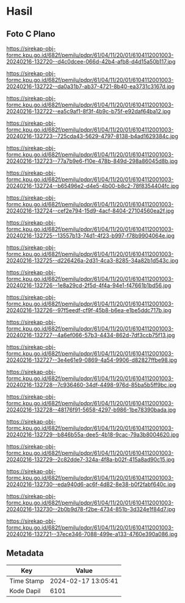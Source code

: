 # Hasil

## Foto C Plano

https://sirekap-obj-formc.kpu.go.id/682f/pemilu/pdpr/61/04/11/20/01/6104112001003-20240216-132720--d4c0dcee-066d-42b4-afb8-d4d15a50b117.jpg

https://sirekap-obj-formc.kpu.go.id/682f/pemilu/pdpr/61/04/11/20/01/6104112001003-20240216-132722--da0a31b7-ab37-4721-8b40-ea3731c3167d.jpg

https://sirekap-obj-formc.kpu.go.id/682f/pemilu/pdpr/61/04/11/20/01/6104112001003-20240216-132722--ea5c9af1-8f3f-4b9c-b75f-e92daf64ba12.jpg

https://sirekap-obj-formc.kpu.go.id/682f/pemilu/pdpr/61/04/11/20/01/6104112001003-20240216-132723--725cda43-5629-4797-8138-b4ad1629384c.jpg

https://sirekap-obj-formc.kpu.go.id/682f/pemilu/pdpr/61/04/11/20/01/6104112001003-20240216-132723--77a7b9e6-f10e-478b-849d-298a86045d8b.jpg

https://sirekap-obj-formc.kpu.go.id/682f/pemilu/pdpr/61/04/11/20/01/6104112001003-20240216-132724--b65496e2-d4e5-4b00-b8c2-78f8354404fc.jpg

https://sirekap-obj-formc.kpu.go.id/682f/pemilu/pdpr/61/04/11/20/01/6104112001003-20240216-132724--cef2e794-15d9-4acf-8404-27104560ea2f.jpg

https://sirekap-obj-formc.kpu.go.id/682f/pemilu/pdpr/61/04/11/20/01/6104112001003-20240216-132725--13557b13-74d1-4f23-b997-f78b9904064e.jpg

https://sirekap-obj-formc.kpu.go.id/682f/pemilu/pdpr/61/04/11/20/01/6104112001003-20240216-132725--d226426a-2d31-4ca3-8285-34a82b1d543c.jpg

https://sirekap-obj-formc.kpu.go.id/682f/pemilu/pdpr/61/04/11/20/01/6104112001003-20240216-132726--1e8a29cd-2f5d-4f4a-94e1-f47661b1bd56.jpg

https://sirekap-obj-formc.kpu.go.id/682f/pemilu/pdpr/61/04/11/20/01/6104112001003-20240216-132726--97f5eedf-cf9f-45b8-b6ea-e1be5ddc717b.jpg

https://sirekap-obj-formc.kpu.go.id/682f/pemilu/pdpr/61/04/11/20/01/6104112001003-20240216-132727--4a6ef066-57b3-4434-862d-7df3ccb75f13.jpg

https://sirekap-obj-formc.kpu.go.id/682f/pemilu/pdpr/61/04/11/20/01/6104112001003-20240216-132727--3e4e61e9-0869-4a54-9906-d82827ffbe98.jpg

https://sirekap-obj-formc.kpu.go.id/682f/pemilu/pdpr/61/04/11/20/01/6104112001003-20240216-132728--7c936460-34df-4498-976d-85ba5b5ff9bc.jpg

https://sirekap-obj-formc.kpu.go.id/682f/pemilu/pdpr/61/04/11/20/01/6104112001003-20240216-132728--48176f91-5658-4297-b986-1be78390bada.jpg

https://sirekap-obj-formc.kpu.go.id/682f/pemilu/pdpr/61/04/11/20/01/6104112001003-20240216-132729--b846b55a-dee5-4b18-9cac-79a3b8004620.jpg

https://sirekap-obj-formc.kpu.go.id/682f/pemilu/pdpr/61/04/11/20/01/6104112001003-20240216-132729--2c82dde7-324a-4f8a-b02f-415a8ad90c15.jpg

https://sirekap-obj-formc.kpu.go.id/682f/pemilu/pdpr/61/04/11/20/01/6104112001003-20240216-132730--eda940d6-ac6f-4d82-8e38-b0f2fabf640c.jpg

https://sirekap-obj-formc.kpu.go.id/682f/pemilu/pdpr/61/04/11/20/01/6104112001003-20240216-132730--2b0b9d78-f2be-4734-851b-3d324e1f84d7.jpg

https://sirekap-obj-formc.kpu.go.id/682f/pemilu/pdpr/61/04/11/20/01/6104112001003-20240216-132721--37ece346-7088-499e-a133-4760e390a086.jpg


## Metadata

| Key        | Value               |
| ---------- | ------------------- |
| Time Stamp | 2024-02-17 13:05:41 |
| Kode Dapil | 6101                |



